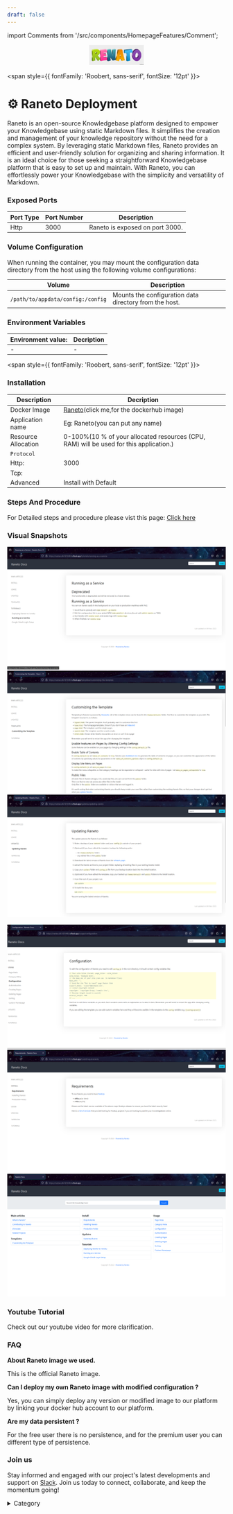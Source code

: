 ```yaml
---
draft: false
---
```

import Comments from '/src/components/HomepageFeatures/Comment';

<p align="center">
  <img src="/img/99i.png" alt="Alt Text" width="25%"/>
</p> 


<span style={{ fontFamily: 'Roobert, sans-serif', fontSize: '12pt' }}>

# ⚙️  Raneto Deployment

Raneto is an open-source Knowledgebase platform designed to empower your Knowledgebase using static Markdown files. It simplifies the creation and management of your knowledge repository without the need for a complex system. By leveraging static Markdown files, Raneto provides an efficient and user-friendly solution for organizing and sharing information. It is an ideal choice for those seeking a straightforward Knowledgebase platform that is easy to set up and maintain. With Raneto, you can effortlessly power your Knowledgebase with the simplicity and versatility of Markdown.


### Exposed Ports

| Port Type | Port Number | Description                        |
| --------- | ----------- | ---------------------------------- |
| Http       | 3000        | Raneto is exposed on port 3000.        |

### Volume Configuration

When running the container, you may mount the configuration data directory from the host using the following volume configurations:

| Volume                          | Description                                      |
| ------------------------------- | ------------------------------------------------ |
| `/path/to/appdata/config:/config` | Mounts the configuration data directory from the host. |



### Environment Variables


|   **Environment value:**          | Decription                                                                                                               | 
| --------------------- | ------                                                                                                                   | 
|-       |  -                              |

</span>


<span style={{ fontFamily: 'Roobert, sans-serif', fontSize: '12pt' }}>

### Installation

|  Description          | Decription                                                                                                               | 
| --------------------- | ------                                                                                                                   | 
| Docker Image          |   [Raneto](https://hub.docker.com/r/linuxserver/raneto)(click me,for the dockerhub image)                       |
| Application name      |  Eg: Raneto(you can put any name)                                                                                        | 
| Resource Allocation   |  0-100%(10 % of your allocated resources (CPU, RAM) will be used for this application.)                                  | 
| `Protocol`            |                                                                                                                          | 
|  Http:                | 3000                                                                                                                      |
|  Tcp:                 |                                                                                                                          | 
|    Advanced           |    Install with Default                                                                                                  |

                                                                 


### Steps And Procedure

For Detailed steps and procedure please vist this page: [Click here](https://techscaleinfinite.github.io/introduction/cloud-float/Steps%20and%20procedure)



### Visual Snapshots
![Alt Text](/img/z1.png)
![Alt Text](/img/z2.png)
![Alt Text](/img/z3.png)

![Alt Text](/img/z4.png)
![Alt Text](/img/z5.png)
![Alt Text](/img/z6.png)


### Youtube Tutorial&#x20;

Check out our youtube video for more clarification.



### FAQ

**About Raneto image we used.**

This is the official Raneto image.

**Can I deploy my own Raneto image with modified configuration ?**

Yes, you can simply deploy any version or modified image to our platform by linking your docker hub account to our platform.

**Are my data persistent ?**

For the free user there is no persistence, and for the premium user you can different type of persistence.

### Join us

Stay informed and engaged with our project's latest developments and support on [Slack](https://app.slack.com/client/T04QS32JX6E/C04QKEWE146). Join us today to connect, collaborate, and keep the momentum going!&#x20;

<details>

<summary>Category</summary>

Kubernetes, cloud computing, DevOps, cloud services, hosting platform, container orchestration, cloud infrastructure, cloud deployment, cloud management, cloud technology, cloud solutions, Raneto

</details>

</span>



<Comments />